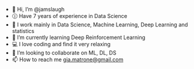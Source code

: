 - 👋 Hi, I’m @jamslaugh
- 🕧 Have 7 years of experience in Data Science
- 👀 I work mainly in Data Science, Machine Learning, Deep Learning and statistics
- 🌱 I’m currently learning Deep Reinforcement Learning
- 💻 I love coding and find it very relaxing
- 💞️ I’m looking to collaborate on ML, DL, DS
- 📫 How to reach me gia.matrone@gmail.com

<!---
jamslaugh/jamslaugh is a ✨ special ✨ repository because its `README.md` (this file) appears on your GitHub profile.
You can click the Preview link to take a look at your changes.
--->
